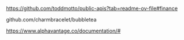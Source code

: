 

https://github.com/toddmotto/public-apis?tab=readme-ov-file#finance

github.com/charmbracelet/bubbletea

https://www.alphavantage.co/documentation/#